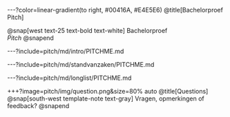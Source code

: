 ---?color=linear-gradient(to right, #00416A, #E4E5E6)
@title[Bachelorproef Pitch]

@snap[west text-25 text-bold text-white]
Bachelorproef<br>*Pitch*
@snapend

---?include=pitch/md/intro/PITCHME.md

---?include=pitch/md/standvanzaken/PITCHME.md

---?include=pitch/md/longlist/PITCHME.md

+++?image=pitch/img/question.png&size=80% auto @title[Questions]
@snap[south-west template-note text-gray] Vragen, opmerkingen of feedback? @snapend
